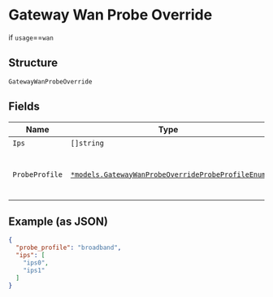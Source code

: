 
# Gateway Wan Probe Override

if `usage`==`wan`

## Structure

`GatewayWanProbeOverride`

## Fields

| Name | Type | Tags | Description |
|  --- | --- | --- | --- |
| `Ips` | `[]string` | Optional | - |
| `ProbeProfile` | [`*models.GatewayWanProbeOverrideProbeProfileEnum`](../../doc/models/gateway-wan-probe-override-probe-profile-enum.md) | Optional | enum: `broadband`, `lte`<br>**Default**: `"broadband"` |

## Example (as JSON)

```json
{
  "probe_profile": "broadband",
  "ips": [
    "ips0",
    "ips1"
  ]
}
```

